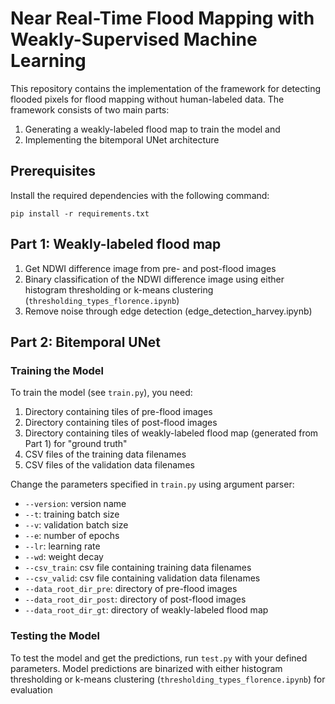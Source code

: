 # Near Real-Time Flood Mapping with Weakly-Supervised Machine Learning

This repository contains the implementation of the framework for detecting flooded pixels
for flood mapping without human-labeled data. The framework consists of two main parts: 
1) Generating a weakly-labeled flood map to train the model and 
2) Implementing the bitemporal UNet architecture

## Prerequisites
Install the required dependencies with the following command:
```
pip install -r requirements.txt
```

## Part 1: Weakly-labeled flood map
1. Get NDWI difference image from pre- and post-flood images
2. Binary classification of the NDWI difference image using either histogram thresholding or k-means clustering (`thresholding_types_florence.ipynb`)
3. Remove noise through edge detection (edge_detection_harvey.ipynb)

## Part 2: Bitemporal UNet

### Training the Model
To train the model (see `train.py`), you need:
1. Directory containing tiles of pre-flood images
2. Directory containing tiles of post-flood images
3. Directory containing tiles of weakly-labeled flood map (generated from Part 1) for "ground truth"
4. CSV files of the training data filenames
5. CSV files of the validation data filenames

Change the parameters specified in `train.py` using argument parser:
* `--version`: version name
* `--t`: training batch size
* `--v`: validation batch size
* `--e`: number of epochs
* `--lr`: learning rate
* `--wd`: weight decay
* `--csv_train`: csv file containing training data filenames
* `--csv_valid`: csv file containing validation data filenames
* `--data_root_dir_pre`: directory of pre-flood images
* `--data_root_dir_post`: directory of post-flood images
* `--data_root_dir_gt`: directory of weakly-labeled flood map

### Testing the Model
To test the model and get the predictions, run `test.py` with your defined parameters.
Model predictions are binarized with either histogram thresholding or k-means clustering (`thresholding_types_florence.ipynb`) for evaluation
